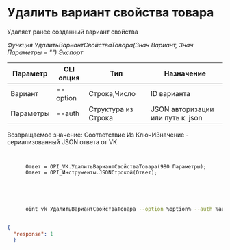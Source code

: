 ﻿---
sidebar_position: 7
---

# Удалить вариант свойства товара
 Удаляет ранее созданный вариант свойства


*Функция УдалитьВариантСвойстваТовара(Знач Вариант, Знач Параметры = "") Экспорт*

  | Параметр | CLI опция | Тип | Назначение |
  |-|-|-|-|
  | Вариант | --option | Строка,Число | ID варианта |
  | Параметры | --auth | Структура из Строка | JSON авторизации или путь к .json |

  
  Возвращаемое значение:   Соответствие Из КлючИЗначение - сериализованный JSON ответа от VK     

```bsl title="Пример кода"
	
      
      Ответ = OPI_VK.УдалитьВариантСвойстваТовара(980 Параметры);
      Ответ = OPI_Инструменты.JSONСтрокой(Ответ);
      
    
	
```

```sh title="Пример команды CLI"
    
      oint vk УдалитьВариантСвойстваТовара --option %option% --auth %auth%


```


```json title="Результат"

{
  "response": 1
  }

```

